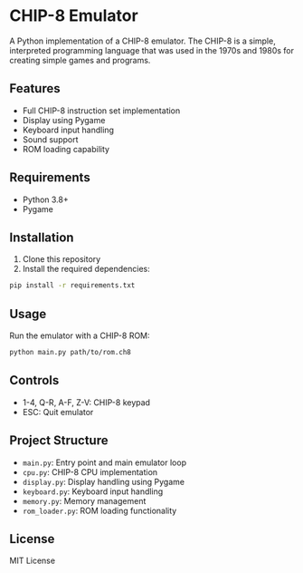# CHIP-8 Emulator

A Python implementation of a CHIP-8 emulator. The CHIP-8 is a simple, interpreted programming language that was used in the 1970s and 1980s for creating simple games and programs.

## Features

- Full CHIP-8 instruction set implementation
- Display using Pygame
- Keyboard input handling
- Sound support
- ROM loading capability

## Requirements

- Python 3.8+
- Pygame

## Installation

1. Clone this repository
2. Install the required dependencies:
```bash
pip install -r requirements.txt
```

## Usage

Run the emulator with a CHIP-8 ROM:
```bash
python main.py path/to/rom.ch8
```

## Controls

- 1-4, Q-R, A-F, Z-V: CHIP-8 keypad
- ESC: Quit emulator

## Project Structure

- `main.py`: Entry point and main emulator loop
- `cpu.py`: CHIP-8 CPU implementation
- `display.py`: Display handling using Pygame
- `keyboard.py`: Keyboard input handling
- `memory.py`: Memory management
- `rom_loader.py`: ROM loading functionality

## License

MIT License 